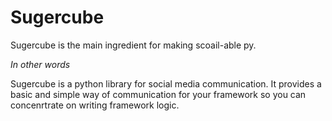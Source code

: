 Sugercube
===

Sugercube is the main ingredient for making scoail-able py. 

*In other words*

Sugercube is a python library for social media communication. It provides a basic and simple way of communication for your framework so you can concenrtrate on writing framework logic.



